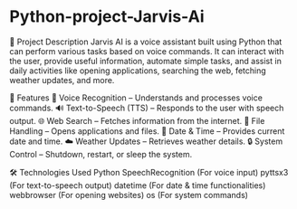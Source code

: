 # Python-project-Jarvis-Ai
📌 Project Description
Jarvis AI is a voice assistant built using Python that can perform various tasks based on voice commands. It can interact with the user, provide useful information, automate simple tasks, and assist in daily activities like opening applications, searching the web, fetching weather updates, and more.

🚀 Features
🎤 Voice Recognition – Understands and processes voice commands.
🔊 Text-to-Speech (TTS) – Responds to the user with speech output.
🌐 Web Search – Fetches information from the internet.
📂 File Handling – Opens applications and files.
📅 Date & Time – Provides current date and time.
☁️ Weather Updates – Retrieves weather details.
🔒 System Control – Shutdown, restart, or sleep the system.

🛠️ Technologies Used
Python
SpeechRecognition (For voice input)
pyttsx3 (For text-to-speech output)
datetime (For date & time functionalities)
webbrowser (For opening websites)
os (For system commands)
